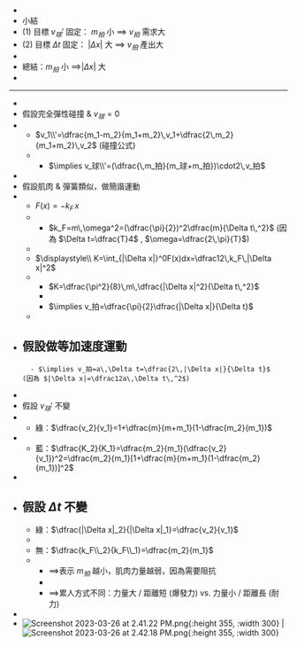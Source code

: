 -
- 小結
- (1) 目標 ${v_球}'$ 固定： $m_拍$ 小 $\implies$ $v_拍$ 需求大
- (2) 目標 $\Delta t$ 固定： $|\Delta x|$ 大 $\implies$ $v_拍$ 產出大
-
- 總結：$m_拍$ 小 $\implies$$|\Delta x|$ 大
-
- ---
-
- 假設完全彈性碰撞 &  $v_{球}=0$
-
	- $v_1\\'=\dfrac{m_1-m_2}{m_1+m_2}\,v_1+\dfrac{2\,m_2}{m_1+m_2}\,v_2$   (碰撞公式)
	-
		- $\implies v_球\\'=(\dfrac{\,m_拍}{m_球+m_拍})\cdot2\,v_拍$
-
- 假設肌肉 & 彈簧類似，做簡諧運動
-
	- $F(x)=-k_F\,x$
	-
		- $k_F=m\,\omega^2=(\dfrac{\pi}{2})^2\dfrac{m}{\Delta t\,^2}$    (因為 $\Delta t=\dfrac{T}4$ ,  $\omega=\dfrac{2\,\pi}{T}$)
	-
	- $\displaystyle\\ K=\int_{|\Delta x|}^0F(x)dx=\dfrac12\,k_F\,|\Delta x|^2$
	-
		- $K=\dfrac{\pi^2}{8}\,m\,\dfrac{|\Delta x|^2}{\Delta t\,^2}$
		-
		- $\implies v_拍=\dfrac{\pi}{2}\dfrac{|\Delta x|}{\Delta t}$
	-
- 假設做等加速度運動
	-
		- $\implies v_拍=a\,\Delta t=\dfrac{2\,|\Delta x|}{\Delta t}$    (因為 $|\Delta x|=\dfrac12a\,\Delta t\,^2$)
-
- 假設 ${v_球}'$ 不變
-
	- 綠：$\dfrac{v_2}{v_1}=1+\dfrac{m}{m+m_1}(1-\dfrac{m_2}{m_1})$
-
	- 藍：$\dfrac{K_2}{K_1}=\dfrac{m_2}{m_1}(\dfrac{v_2}{v_1})^2=\dfrac{m_2}{m_1}[1+\dfrac{m}{m+m_1}(1-\dfrac{m_2}{m_1})]^2$
-
- 假設 $\Delta t$ 不變
	-
	- 綠：$\dfrac{|\Delta x|_2}{|\Delta x|_1}=\dfrac{v_2}{v_1}$
	-
	- 無：$\dfrac{k_F\\_2}{k_F\\_1}=\dfrac{m_2}{m_1}$
	-
		- $\implies$表示 $m_拍$ 越小，肌肉力量越弱，因為需要阻抗
		-
		- $\implies$累人方式不同：力量大 / 距離短 (爆發力) vs. 力量小 / 距離長 (耐力)
-
- ![Screenshot 2023-03-26 at 2.41.22 PM.png](Screenshot_2023-03-26_at_2.41.22_PM_1679812886807_0.png){:height 355, :width 300} | ![Screenshot 2023-03-26 at 2.42.18 PM.png](Screenshot_2023-03-26_at_2.42.18_PM_1679812944544_0.png){:height 355, :width 300}